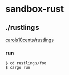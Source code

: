 # sandbox-rust

## ./rustlings

[carols10cents/rustlings](https://github.com/carols10cents/rustlings)

### run

``` shell
$ cd rustlings/foo
$ cargo run
```
